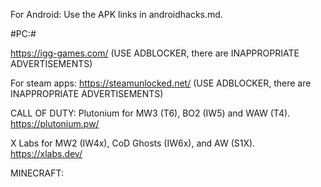 For Android: Use the APK links in androidhacks.md.

#PC:#

https://igg-games.com/ (USE ADBLOCKER, there are INAPPROPRIATE ADVERTISEMENTS)

For steam apps: https://steamunlocked.net/ (USE ADBLOCKER, there are INAPPROPRIATE ADVERTISEMENTS)

CALL OF DUTY:
Plutonium for MW3 (T6), BO2 (IW5) and WAW (T4). https://plutonium.pw/

X Labs for MW2 (IW4x), CoD Ghosts (IW6x), and AW (S1X). https://xlabs.dev/

MINECRAFT:

